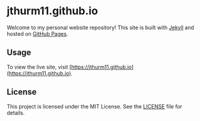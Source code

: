 # jthurm11.github.io

Welcome to my personal website repository! This site is built with [Jekyll](https://jekyllrb.com/) and hosted on [GitHub Pages](https://pages.github.com/).

## Usage

To view the live site, visit [https://jthurm11.github.io](https://jthurm11.github.io).

## License

This project is licensed under the MIT License. See the [LICENSE](LICENSE) file for details.
